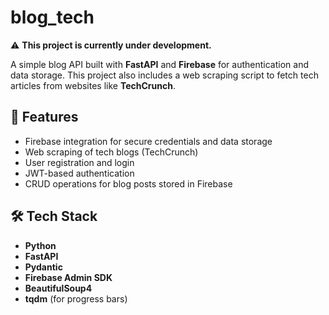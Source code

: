 # blog_tech

⚠️ **This project is currently under development.**

A simple blog API built with **FastAPI** and **Firebase** for authentication and data storage.
This project also includes a web scraping script to fetch tech articles from websites like **TechCrunch**.

## 🚀 Features

- Firebase integration for secure credentials and data storage
- Web scraping of tech blogs (TechCrunch)
- User registration and login
- JWT-based authentication
- CRUD operations for blog posts stored in Firebase

## 🛠 Tech Stack

- **Python**
- **FastAPI**
- **Pydantic**
- **Firebase Admin SDK**
- **BeautifulSoup4**
- **tqdm** (for progress bars)
